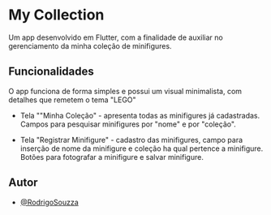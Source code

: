 
# My Collection

Um app desenvolvido em Flutter, com a finalidade de auxiliar no gerenciamento da minha coleção de minifigures.




## Funcionalidades
O app funciona de forma simples e possui um visual minimalista, com detalhes que remetem o tema "LEGO"

- Tela ""Minha Coleção" - apresenta todas as minifigures já cadastradas. Campos para pesquisar minifigures por "nome" e por "coleção".

- Tela "Registrar Minifigure" - cadastro das minifigures, campo para inserção de nome da minifigure e coleção ha qual pertence a minifigure. Botões para fotografar a minifigure e salvar minifigure.



## Autor

- [@RodrigoSouzza](https://github.com/RodrigoSouzza)





